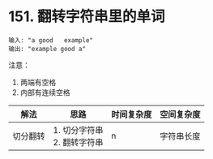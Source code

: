 # 151. 翻转字符串里的单词

```
输入: "a good   example"
输出: "example good a"
```

注意：

1. 两端有空格
2. 内部有连续空格

| 解法     | 思路                             | 时间复杂度 | 空间复杂度 |
| -------- | -------------------------------- | ---------- | ---------- |
| 切分翻转 | 1. 切分字符串<br />2. 翻转字符串 | n          | 字符串长度 |

